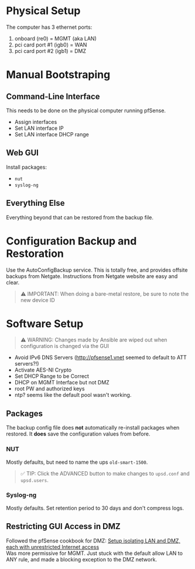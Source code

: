 # Physical Setup
The computer has 3 ethernet ports:
1. onboard (re0) = MGMT (aka LAN)
1. pci card port #1 (igb0) = WAN
1. pci card port #2 (igb1) = DMZ

# Manual Bootstraping
## Command-Line Interface
This needs to be done on the physical computer running pfSense.
- Assign interfaces
- Set LAN interface IP
- Set LAN interface DHCP range

## Web GUI
Install packages:
- `nut`
- `syslog-ng`

## Everything Else
Everything beyond that can be restored from the backup file.

# Configuration Backup and Restoration
Use the AutoConfigBackup service. This is totally free, and provides offsite backups from Netgate. Instructions from Netgate website are easy and clear.
> ⚠️ IMPORTANT: When doing a bare-metal restore, be sure to note the new device ID

# Software Setup
> ⚠️ WARNING: Changes made by Ansible are wiped out when configuration is changed via the GUI
- Avoid IPv6 DNS Servers (http://pfsense1.vnet seemed to default to ATT servers?!)
- Activate AES-NI Crypto
- Set DHCP Range to be Correct
- DHCP on MGMT Interface but not DMZ
- root PW and authorized keys
- ntp? seems like the default pool wasn't working.

## Packages
The backup config file does **not** automatically re-install packages when restored. It **does** save the configuration values from before.
### NUT
Mostly defaults, but need to name the ups `old-smart-1500`.

> ✅ TIP: Click the ADVANCED button to make changes to `upsd.conf` and `upsd.users`.
### Syslog-ng
Mostly defaults. Set retention period to 30 days and don't compress logs.

## Restricting GUI Access in DMZ
Followed the pfSense cookbook for DMZ: [Setup isolating LAN and DMZ, each with unrestricted Internet access](https://docs.netgate.com/pfsense/en/latest/recipes/example-basic-configuration.html#setup-isolating-lan-and-dmz-each-with-unrestricted-internet-access)  
Was more permissive for MGMT. Just stuck with the default allow LAN to ANY rule, and made a blocking exception to the DMZ network.
